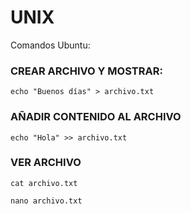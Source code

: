 # UNIX
Comandos Ubuntu:

### CREAR ARCHIVO Y MOSTRAR:
<pre><code id="codigo">echo "Buenos días" > archivo.txt</code></pre>

### AÑADIR CONTENIDO AL ARCHIVO
<pre><code id="codigo">echo "Hola" >> archivo.txt</code></pre>

### VER ARCHIVO
<pre><code id="codigo">cat archivo.txt</code></pre>
<pre><code id="codigo">nano archivo.txt</code></pre>

